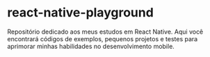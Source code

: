 # react-native-playground
Repositório dedicado aos meus estudos em React Native. Aqui você encontrará códigos de exemplos, pequenos projetos e testes para aprimorar minhas habilidades no desenvolvimento mobile.
